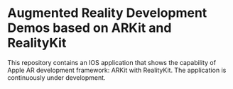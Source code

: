 # Augmented Reality Development Demos based on ARKit and RealityKit
This repository contains an IOS application that shows the capability of Apple AR development framework: ARKit with RealityKit. The application is continuously under development.
